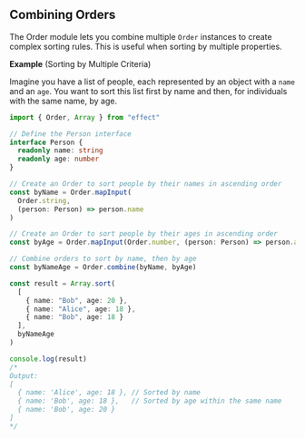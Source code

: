 ## Combining Orders

The Order module lets you combine multiple `Order` instances to create complex sorting rules. This is useful when sorting by multiple properties.

**Example** (Sorting by Multiple Criteria)

Imagine you have a list of people, each represented by an object with a `name` and an `age`. You want to sort this list first by name and then, for individuals with the same name, by age.

```ts twoslash
import { Order, Array } from "effect"

// Define the Person interface
interface Person {
  readonly name: string
  readonly age: number
}

// Create an Order to sort people by their names in ascending order
const byName = Order.mapInput(
  Order.string,
  (person: Person) => person.name
)

// Create an Order to sort people by their ages in ascending order
const byAge = Order.mapInput(Order.number, (person: Person) => person.age)

// Combine orders to sort by name, then by age
const byNameAge = Order.combine(byName, byAge)

const result = Array.sort(
  [
    { name: "Bob", age: 20 },
    { name: "Alice", age: 18 },
    { name: "Bob", age: 18 }
  ],
  byNameAge
)

console.log(result)
/*
Output:
[
  { name: 'Alice', age: 18 }, // Sorted by name
  { name: 'Bob', age: 18 },   // Sorted by age within the same name
  { name: 'Bob', age: 20 }
]
*/
```
